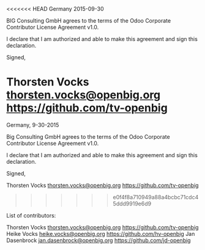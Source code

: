 <<<<<<< HEAD
Germany 2015-09-30

BIG Consulting GmbH agrees to the terms of the Odoo Corporate 
Contributor License Agreement v1.0.

I declare that I am authorized and able to make this agreement and sign this
declaration.

Signed,

Thorsten Vocks  thorsten.vocks@openbig.org https://github.com/tv-openbig
=======
Germany, 9-30-2015

Big Consulting GmbH agrees to the terms of the Odoo Corporate Contributor License Agreement v1.0.

I declare that I am authorized and able to make this agreement and sign this declaration.

Signed,

Thorsten Vocks thorsten.vocks@openbig.org https://github.com/tv-openbig
>>>>>>> e0f4f8a710949a88a4bcbc71cdc45ddd9919e6d9

List of contributors:

Thorsten Vocks thorsten.vocks@openbig.org https://github.com/tv-openbig
Heike Vocks heike.vocks@openbig.org https://github.com/hv-openbig
Jan Dasenbrock jan.dasenbrock@openbig.org https://github.com/jd-openbig
